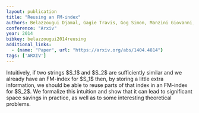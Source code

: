 ```yaml
---
layout: publication
title: "Reusing an FM-index"
authors: Belazzougui Djamal, Gagie Travis, Gog Simon, Manzini Giovanni, Sirén Jouni
conference: "Arxiv"
year: 2014
bibkey: belazzougui2014reusing
additional_links:
  - {name: "Paper", url: "https://arxiv.org/abs/1404.4814"}
tags: ['ARXIV']
---
```

Intuitively, if two strings \$S_1\$ and \$S_2\$ are sufficiently similar and we
already have an FM-index for \$S_1\$ then, by storing a little extra
information, we should be able to reuse parts of that index in an FM-index for
\$S_2\$. We formalize this intuition and show that it can lead to significant
space savings in practice, as well as to some interesting theoretical problems.
